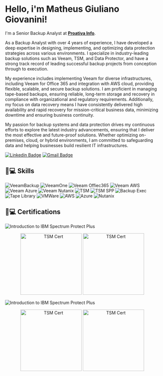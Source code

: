 # Hello, i'm Matheus Giuliano Giovanini!

I'm a Senior Backup Analyst at **[Proativa Info](https://proativainfo.com.br)**.

As a Backup Analyst with over 4 years of experience, I have developed a deep expertise in designing, implementing, and optimizing data protection strategies across various environments. I specialize in industry-leading backup solutions such as Veeam, TSM, and Data Protector, and have a strong track record of leading successful backup projects from conception through to execution.

My experience includes implementing Veeam for diverse infrastructures, including Veeam for Office 365 and integration with AWS cloud, providing flexible, scalable, and secure backup solutions. I am proficient in managing tape-based backups, ensuring reliable, long-term storage and recovery in compliance with organizational and regulatory requirements. Additionally, my focus on data recovery means I have consistently delivered high availability and rapid recovery for mission-critical business data, minimizing downtime and ensuring business continuity.

My passion for backup systems and data protection drives my continuous efforts to explore the latest industry advancements, ensuring that I deliver the most effective and future-proof solutions. Whether optimizing on-premises, cloud, or hybrid environments, I am committed to safeguarding data and helping businesses build resilient IT infrastructures.

[![Linkedin Badge](https://img.shields.io/badge/-LinkedIn-blue?style=flat-square&logo=Linkedin&logoColor=white&link=https://www.linkedin.com/in/matheus-giuliano-giovanini/)](https://www.linkedin.com/in/matheus-giuliano-giovanini/)
[![Gmail Badge](https://img.shields.io/badge/-Gmail-c14438?style=flat-square&logo=Gmail&logoColor=white&link=mailto:giovaninimatheus96@gmail.com)](mailto:giovaninimatheus96@gmail.com)


## 🚀💻 Skills

![VeeamBackup](https://img.shields.io/badge/Veeam%20Backup-backup)
![VeeamOne](https://img.shields.io/badge/VeeamOne-blue)
![Veeam Offiec365](https://img.shields.io/badge/Veeam%20Office365-white)
![Veeam AWS](https://img.shields.io/badge/Veeam%20AWS-red)
![Veeam Azure](https://img.shields.io/badge/Veeam%20Azure-darkblue)
![Veeam Nutanix](https://img.shields.io/badge/Veeam%20Nutanix-purple)
![TSM](https://img.shields.io/badge/TSM-black)
![TSM SPP](https://img.shields.io/badge/TSM%20SPP-white)
![Backup Exec](https://img.shields.io/badge/Veritas%20BackupExec-yellow)
![Tape Library](https://img.shields.io/badge/Tape%20Library-gray)
![VMWare](https://img.shields.io/badge/VMWare-lightblue)
![AWS](https://img.shields.io/badge/AWS-red)
![Azure](https://img.shields.io/badge/Azure-darkblue)
![Nutanix](https://img.shields.io/badge/Nutanix-purple)

## 🚀💻 Certifications

![Introduction to IBM Spectrum Protect Plus ](https://img.shields.io/badge/SPP-blue)
<p align="center">
  <img src="https://github.com/matuis-bit/Matheus-Giovanini/blob/main/IBMSPP_cert1.png?raw=true" width="200" title="TSM Cert">
  <img src="https://github.com/matuis-bit/Matheus-Giovanini/blob/main/IBMSPP_cert.png?raw=true" width="200" title="TSM Cert">
</p>



![Introduction to IBM Spectrum Protect Plus ](https://img.shields.io/badge/Introduction%20IBM%20SPP-blue)
<p align="center">
  <img src="https://github.com/matuis-bit/Matheus-Giovanini/blob/main/IBMSPP_cert1.png?raw=true" width="200" title="TSM Cert">
  <img src="https://github.com/matuis-bit/Matheus-Giovanini/blob/main/IBMSPP_cert.png?raw=true" width="200" title="TSM Cert">
</p>
